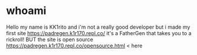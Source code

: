# whoami
Hello my name is KK1rito and i'm not a really good developer but i made my first site https://padregen.k1r170.repl.co/ it's a FatherGen that takes you to a rickroll! 
BUT the site is open source https://padregen.k1r170.repl.co/opensource.html < here 
